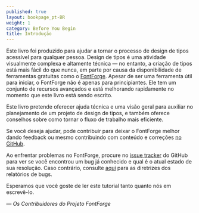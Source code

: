 ```yaml
---
published: true
layout: bookpage_pt-BR
weight: 1
category: Before You Begin
title: Introdução
---
```


Este livro foi produzido para ajudar a tornar o processo de design de tipos acessível para qualquer pessoa. Design de tipos
é uma atividade visualmente complexa e altamente técnica &mdash; no entanto, a criação de tipos está mais fácil
do que nunca, em parte por causa da disponibilidade de ferramentas gratuitas como o [FontForge]. Apesar de ser uma
ferramenta útil para iniciar, o FontForge não é apenas para principiantes. Ele tem um conjunto de recursos avançados
e está melhorando rapidamente no momento que este livro está sendo escrito.

Este livro pretende oferecer ajuda técnica e uma visão geral para auxiliar no planejamento de um projeto de design de tipos, e
também oferece conselhos sobre como tornar o fluxo de trabalho mais eficiente.

Se você deseja ajudar, pode contribuir para deixar o FontForge melhor dando feedback ou mesmo
contribuindo com conteúdo e correções [no GitHub][on GitHub].

Ao enfrentar problemas no FontForge, procure no [issue tracker] do GitHub para ver se você encontrou um bug já conhecido
e qual é o atual estado de sua resolução. Caso contrário, consulte [aqui][bug] para as diretrizes dos relatórios de bugs.

Esperamos que você goste de ler este tutorial tanto quanto nós em escrevê-lo.

*&mdash; Os Contribuidores do Projeto FontForge*

[FontForge]: http://fontforge.github.io/
[on GitHub]: https://github.com/fontforge/designwithfontforge.com/
[issue tracker]: https://github.com/fontforge/fontforge/issues
[bug]: When_Things_Go_Wrong_With_Fontforge_Itself.html
